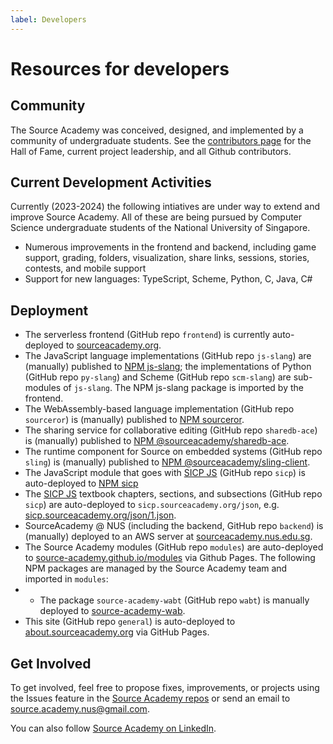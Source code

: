 ```yaml
---
label: Developers
---
```


# Resources for developers

## Community

The Source Academy was conceived, designed, and implemented by a community of undergraduate students. See the [contributors page](https://sourceacademy.org/contributors) for the Hall of Fame, current project leadership, and all Github contributors.

## Current Development Activities

Currently (2023-2024) the following intiatives are under way to extend and improve
Source Academy. All of these are being pursued by Computer Science undergraduate
students of the National University of Singapore.

- Numerous improvements in the frontend and backend, including game support, grading, folders, visualization, share links, sessions, stories, contests, and mobile support
- Support for new languages: TypeScript, Scheme, Python, C, Java, C<span>#</span>

## Deployment

- The serverless frontend (GitHub repo `frontend`) is currently auto-deployed to [sourceacademy.org](https://sourceacademy.org).
- The JavaScript language implementations (GitHub repo `js-slang`) are (manually) published to [NPM js-slang](https://www.npmjs.com/package/js-slang); the implementations of Python (GitHub repo `py-slang`) and Scheme (GitHub repo `scm-slang`) are sub-modules of `js-slang`. The NPM js-slang package is imported by the frontend.
- The WebAssembly-based language implementation (GitHub repo `sourceror`) is (manually) published to [NPM sourceror](https://www.npmjs.com/package/sourceror).
- The sharing service for collaborative editing (GitHub repo `sharedb-ace`) is (manually) published to [NPM @sourceacademy/sharedb-ace](https://www.npmjs.com/package/@sourceacademy/sharedb-ace).
- The runtime component for Source on embedded systems (GitHub repo `sling`) is (manually) published to [NPM @sourceacademy/sling-client](https://www.npmjs.com/package/@sourceacademy/sling-client).
- The JavaScript module that goes with [SICP JS](https://sourceacademy.org/sicpjs/index) (GitHub repo `sicp`) is auto-deployed to [NPM sicp](https://www.npmjs.com/package/sicp)
- The [SICP JS](https://sourceacademy.org/sicpjs/index) textbook chapters, sections, and subsections (GitHub repo `sicp`) are auto-deployed to `sicp.sourceacademy.org/json`, e.g. [sicp.sourceacademy.org/json/1.json](https://sicp.sourceacademy.org/json/1.json).
- SourceAcademy @ NUS (including the backend, GitHub repo `backend`) is (manually) deployed to an AWS server at [sourceacademy.nus.edu.sg](https://sourceacademy.nus.edu.sg).
- The Source Academy modules (GitHub repo `modules`) are auto-deployed to [source-academy.github.io/modules](https://source-academy.github.io/modules/documentation/) via Github Pages. The following NPM packages are managed by the Source Academy team and imported in `modules`:
- - The package `source-academy-wabt` (GitHub repo `wabt`) is manually deployed to [source-academy-wab](https://www.npmjs.com/package/source-academy-wabt).
- This site (GitHub repo `general`) is auto-deployed to [about.sourceacademy.org](https://about.sourceacademy.org) via GitHub Pages.

## Get Involved

To get involved, feel free to propose fixes, improvements, or projects using the Issues feature in the [Source Academy repos](https://github.com/source-academy) or send an email to [source.academy.nus@gmail.com](mailto:source.academy.nus@gmail.com).

You can also follow [Source Academy on LinkedIn](https://www.linkedin.com/company/source-academy).
